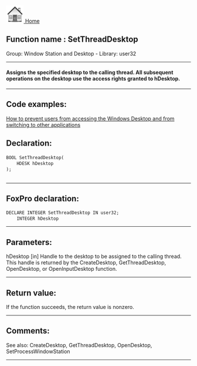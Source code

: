 [<img src="../../images/home.png"> Home ](https://github.com/VFPX/Win32API)  

## Function name : SetThreadDesktop
Group: Window Station and Desktop - Library: user32    
***  


#### Assigns the specified desktop to the calling thread. All subsequent operations on the desktop use the access rights granted to hDesktop.
***  


## Code examples:
[How to prevent users from accessing the Windows Desktop and from switching to other applications](../../samples/sample_492.md)  

## Declaration:
```foxpro  
BOOL SetThreadDesktop(
	HDESK hDesktop
);
  
```  
***  


## FoxPro declaration:
```foxpro  
DECLARE INTEGER SetThreadDesktop IN user32;
	INTEGER hDesktop  
```  
***  


## Parameters:
hDesktop 
[in] Handle to the desktop to be assigned to the calling thread. This handle is returned by the CreateDesktop, GetThreadDesktop, OpenDesktop, or OpenInputDesktop function.  
***  


## Return value:
If the function succeeds, the return value is nonzero.  
***  


## Comments:
See also: CreateDesktop, GetThreadDesktop, OpenDesktop, SetProcessWindowStation  
  
***  


